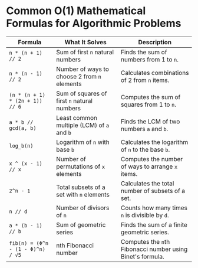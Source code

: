 # Common O(1) Mathematical Formulas for Algorithmic Problems

| **Formula**                     | **What It Solves**                           | **Description**                                      |
|----------------------------------|----------------------------------------------|------------------------------------------------------|
| `n * (n + 1) // 2`               | Sum of first `n` natural numbers             | Finds the sum of numbers from 1 to `n`.              |
| `n * (n - 1) // 2`               | Number of ways to choose 2 from `n` elements | Calculates combinations of 2 from `n` items.         |
| `(n * (n + 1) * (2n + 1)) // 6`  | Sum of squares of first `n` natural numbers  | Computes the sum of squares from 1 to `n`.           |
| `a * b // gcd(a, b)`             | Least common multiple (LCM) of `a` and `b`   | Finds the LCM of two numbers `a` and `b`.            |
| `log_b(n)`                       | Logarithm of `n` with base `b`               | Calculates the logarithm of `n` to the base `b`.     |
| `x ^ (x - 1) // x`               | Number of permutations of `x` elements       | Computes the number of ways to arrange `x` items.    |
| `2^n - 1`                        | Total subsets of a set with `n` elements     | Calculates the total number of subsets of a set.     |
| `n // d`                         | Number of divisors of `n`                    | Counts how many times `n` is divisible by `d`.       |
| `a * (b - 1) // b`               | Sum of geometric series                      | Finds the sum of a finite geometric series.          |
| `fib(n) = (Φ^n - (1 - Φ)^n) / √5`| nth Fibonacci number                         | Computes the `n`th Fibonacci number using Binet's formula. |
